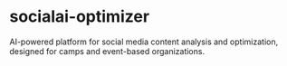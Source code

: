 # socialai-optimizer
 AI-powered platform for social media content analysis and optimization, designed for camps and event-based organizations.

